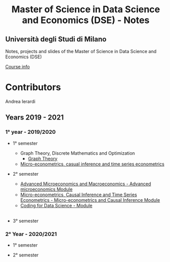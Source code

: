 <h1 align="center"> Master of Science in Data Science and Economics (DSE) - Notes </h1>

## Università degli Studi di Milano 
<p> Notes, projects and slides of the Master of Science in Data Science and Economics (DSE) </p>

[Course info](https://www.unimi.it/en/education/data-science-and-economics-dse)
# Contributors
Andrea Ierardi
 

## Years 2019 - 2021

### 1° year - 2019/2020
- 1° semester 
    - Graph Theory, Discrete Mathematics and Optimization
       - [Graph Theory](https://github.com/Andreaierardi/Appunti-Magistrale-DataScience/tree/master/1anno/1trimestre/Graph%20Theory%2C%20Discrete%20Mathematics%20and%20Optimization)
    - [Micro-econometrics, casual inference and time series econometrics](https://github.com/Andreaierardi/Appunti-Magistrale-DataScience/tree/master/1anno/1trimestre/Micro-econometrics%2C%20casual%20inference%20and%20time%20series%20econometrics/Time%20series) 
    
- 2° semester 
    - [Advanced Microeconomics and Macroeconomics - Advanced microeconomics Module](https://github.com/Andreaierardi/Appunti-Magistrale-DataScience/tree/master/1anno/2trimestre/Advanced%20Microeconomics/Notes)
    - [Micro-econometrics, Causal Inference and Time Series Econometrics - Micro-econometrics and Causal Inference Module](https://github.com/Andreaierardi/Appunti-Triennale-Informatica/tree/master/1%C2%B0Anno/2%C2%B0semestre/Fisica)  
    - [Coding for Data Science - Module](https://github.com/Andreaierardi/Appunti-Magistrale-DataScience/tree/master/1anno/2trimestre/Coding%20for%20DataScience) 
   <br>
- 3° semester 

### 2° Year - 2020/2021
- 1° semester 
   
- 2° semester 
   
   <br>
 
